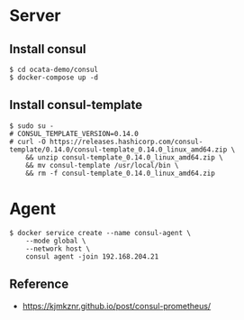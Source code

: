 # Server

## Install consul

    $ cd ocata-demo/consul
    $ docker-compose up -d

## Install consul-template

    $ sudo su -
    # CONSUL_TEMPLATE_VERSION=0.14.0
    # curl -O https://releases.hashicorp.com/consul-template/0.14.0/consul-template_0.14.0_linux_amd64.zip \
        && unzip consul-template_0.14.0_linux_amd64.zip \
        && mv consul-template /usr/local/bin \
        && rm -f consul-template_0.14.0_linux_amd64.zip

# Agent

    $ docker service create --name consul-agent \
        --mode global \
        --network host \
        consul agent -join 192.168.204.21

## Reference

- https://kjmkznr.github.io/post/consul-prometheus/
